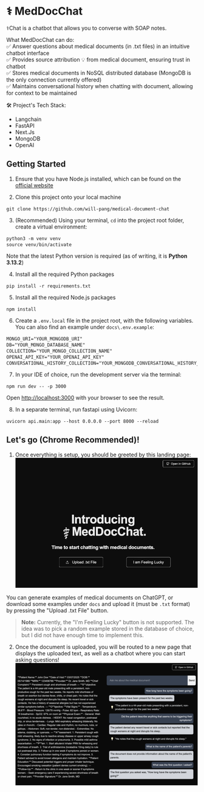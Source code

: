 # ⚕️ MedDocChat

⚕️Chat is a chatbot that allows you to converse with SOAP notes.

What MedDocChat can do:<br>
✅ Answer questions about medical documents (in .txt files) in an intuitive chatbot interface<br>
✅ Provides source attribution 💡 from medical document, ensuring trust in chatbot<br>
✅ Stores medical documents in NoSQL distributed database (MongoDB is the only connection currently offered)<br>
✅ Maintains conversational history when chatting with document, allowing for context to be maintained

🛠️ Project's Tech Stack:

- Langchain
- FastAPI
- Next.Js
- MongoDB
- OpenAI

## Getting Started

1. Ensure that you have Node.js installed, which can be found on the [official website](https://nodejs.org/)

2. Clone this project onto your local machine

```
git clone https://github.com/will-pang/medical-document-chat
```

3. (Recommended) Using your terminal, `cd` into the project root folder, create a virtual environment:

```
python3 -m venv venv
source venv/bin/activate
```

Note that the latest Python version is required (as of writing, it is **Python 3.13.2**)

4. Install all the required Python packages

```
pip install -r requirements.txt
```

5. Install all the required Node.js packages

```
npm install
```

6. Create a `.env.local` file in the project root, with the following variables. You can also find an example under `docs\.env.example`:

```
MONGO_URI="YOUR_MONGODB_URI"
DB="YOUR_MONGO_DATABASE_NAME"
COLLECTION="YOUR_MONGO_COLLECTION_NAME"
OPENAI_API_KEY="YOUR_OPENAI_API_KEY"
CONVERSATIONAL_HISTORY_COLLECTION="YOUR_MONGODB_CONVERSATIONAL_HISTORY_COLLECTION_NAME"
```

7. In your IDE of choice, run the development server via the terminal:

```
npm run dev -- -p 3000
```

Open [http://localhost:3000](http://localhost:3000) with your browser to see the result.

8. In a separate terminal, run fastapi using Uvicorn:

```
uvicorn api.main:app --host 0.0.0.0 --port 8000 --reload
```

## Let's go (Chrome Recommended)!

1. Once everything is setup, you should be greeted by this landing page:
   ![Landing Page](./public/landing_page.png)

You can generate examples of medical documents on ChatGPT, or download some examples under `docs` and upload it (must be `.txt` format) by pressing the "Upload .txt File" button.

> **Note:** Currently, the "I'm Feeling Lucky" button is not supported. The idea was to pick a random example stored in the database of choice, but I did not have enough time to implement this.

2. Once the document is uploaded, you will be routed to a new page that displays the uploaded text, as well as a chatbot where you can start asking questions!
   ![Chatbot Demo](./public/chatbot_demo.png)

